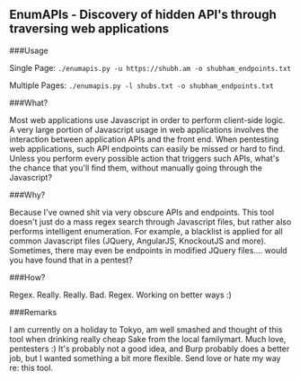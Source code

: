 ## EnumAPIs - Discovery of hidden API's through traversing web applications

###Usage

Single Page:
`./enumapis.py -u https://shubh.am -o shubham_endpoints.txt`

Multiple Pages:
`./enumapis.py -l shubs.txt -o shubham_endpoints.txt`

###What?

Most web applications use Javascript in order to perform client-side logic. A very large portion of Javascript usage in web applications involves the interaction between application APIs and the front end. When pentesting web applications, such API endpoints can easily be missed or hard to find. Unless you perform every possible action that triggers such APIs, what's the chance that you'll find them, without manually going through the Javascript?

###Why?

Because I've owned shit via very obscure APIs and endpoints. This tool doesn't just do a mass regex search through Javascript files, but rather also performs intelligent enumeration. For example, a blacklist is applied for all common Javascript files (JQuery, AngularJS, KnockoutJS and more). Sometimes, there may even be endpoints in modified JQuery files.... would you have found that in a pentest?

###How?

Regex. Really. Really. Bad. Regex. Working on better ways :)

###Remarks

I am currently on a holiday to Tokyo, am well smashed and thought of this tool when drinking really cheap Sake from the local familymart. Much love, pentesters :) It's probably not a good idea, and Burp probably does a better job, but I wanted something a bit more flexible. Send love or hate my way re: this tool.